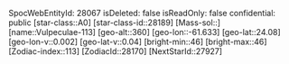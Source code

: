 ﻿---
location: [24.08,-61.633,360]
type: Station
tags:
- astro/Star

---
SpocWebEntityId: 28067
isDeleted: false
isReadOnly: false
confidential: public
[star-class::A0]
[star-class-id::28189]
[Mass-sol::]
[name::Vulpeculae-113]
[geo-alt::360]
[geo-lon::-61.633]
[geo-lat::24.08]
[geo-lon-v::0.002]
[geo-lat-v::0.04]
[bright-min::46]
[bright-max::46]
[Zodiac-index::113]
[ZodiacId::28170]
[NextStarId::27927]

